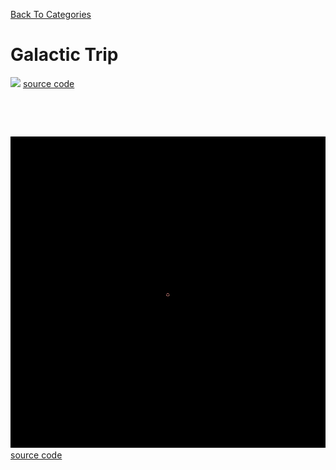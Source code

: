 [Back To Categories](https://github.com/qzpimae/Animations/tree/main#readme)

# Galactic Trip

![](matrix.gif)
[source code](https://github.com/qzpimae/Animations/tree/main/Aug2020/misc/infinity-matrix.js)

<p>&nbsp<p><p>&nbsp<p>

![](hexbow.gif)
[source code](https://github.com/qzpimae/Animations/tree/main/Dec2019-Jan2020/other/triangluardepth.js)